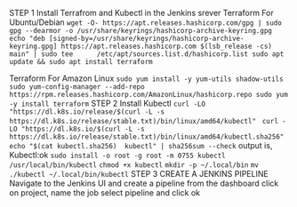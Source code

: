 STEP 1
  Install Terrafrom and Kubectl in the Jenkins srever
   Terraform For Ubuntu/Debian
  ` wget -O- https://apt.releases.hashicorp.com/gpg | sudo gpg --dearmor -o /usr/share/keyrings/hashicorp-archive-keyring.gpg
 echo "deb [signed-by=/usr/share/keyrings/hashicorp-archive-keyring.gpg] https://apt.releases.hashicorp.com $(lsb_release -cs) main" | sudo tee      /etc/apt/sources.list.d/hashicorp.list
sudo apt update && sudo apt install terraform `

  Terraform For Amazon Linux 
  ` sudo yum install -y yum-utils shadow-utils
  sudo yum-config-manager --add-repo https://rpm.releases.hashicorp.com/AmazonLinux/hashicorp.repo
  sudo yum -y install terraform `
STEP 2
  Install Kubectl
  `curl -LO "https://dl.k8s.io/release/$(curl -L -s https://dl.k8s.io/release/stable.txt)/bin/linux/amd64/kubectl" `
  `curl -LO "https://dl.k8s.io/$(curl -L -s https://dl.k8s.io/release/stable.txt)/bin/linux/amd64/kubectl.sha256" `
  ` echo "$(cat kubectl.sha256)  kubectl" | sha256sum --check ` output is, Kubectl:ok
  ` sudo install -o root -g root -m 0755 kubectl /usr/local/bin/kubectl `
  ` chmod +x kubectl `
  ` mkdir -p ~/.local/bin `
  ` mv ./kubectl ~/.local/bin/kubectl `
STEP 3 CREATE A JENKINS PIPELINE
  Navigate to the Jenkins UI and create a pipeline
  from the dashboard click on project, name the job select pipeline and click ok
  
